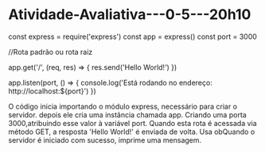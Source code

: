# Atividade-Avaliativa---0-5---20h10


const express = require('express')
const app = express()
const port = 3000

//Rota padrão ou rota raiz

app.get('/', (req, res) => {
res.send('Hello World!')
})

app.listen(port, () => {
console.log('Está rodando no endereço: http://localhost:${port}')
})


O código inicia importando o módulo express, necessário para criar o servidor.
depois ele cria uma instância chamada app. Criando uma porta 3000,atribuindo esse valor à variável port.
Quando esta rota é acessada via método GET, a resposta 'Hello World!' é enviada de volta.
Usa obQuando o servidor é iniciado com sucesso, imprime uma mensagem.
